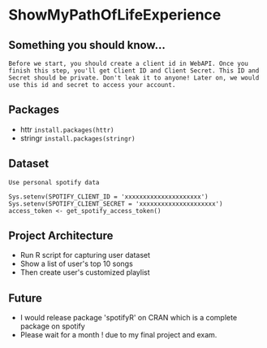 # ShowMyPathOfLifeExperience

## Something you should know...
`Before we start, you should create a client id in WebAPI.
Once you finish this step, you'll get Client ID and Client Secret.
This ID and Secret should be private. Don't leak it to anyone!
Later on, we would use this id and secret to access your account.`

## Packages
* httr
`install.packages(httr)`
* stringr
`install.packages(stringr)`


## Dataset
`Use personal spotify data`
```
Sys.setenv(SPOTIFY_CLIENT_ID = 'xxxxxxxxxxxxxxxxxxxxx')
Sys.setenv(SPOTIFY_CLIENT_SECRET = 'xxxxxxxxxxxxxxxxxxxxx')
access_token <- get_spotify_access_token()
```

## Project Architecture
* Run R script for capturing user dataset
* Show a list of user's top 10 songs
* Then create user's customized playlist

## Future
* I would release package 'spotifyR' on CRAN which is a complete package on spotify
* Please wait for a month ! due to my final project and exam.
